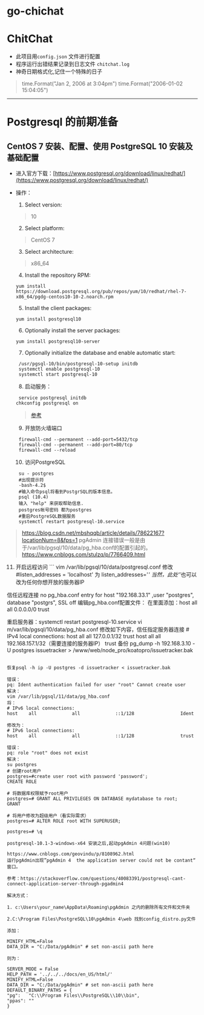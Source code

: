 
# go-chichat

# ChitChat

* 此项目用`config.json` 文件进行配置
* 程序运行出错结果记录到日志文件 `chitchat.log` 
* 神奇日期格式化,记住一个特殊的日子
> time.Format("Jan 2, 2006 at 3:04pm")
> time.Format("2006-01-02 15:04:05")

---

# Postgresql 的前期准备

## CentOS 7 安装、配置、使用 PostgreSQL 10 安装及基础配置
* 进入官方下载：[https://www.postgresql.org/download/linux/redhat/](https://www.postgresql.org/download/linux/redhat/) 
* 操作：
   1. Select version: 
    >10
   2. Select platform: 
   >CentOS 7
   3. Select architecture: 
   >x86_64
   4. Install the repository RPM:
   ```
   yum install https://download.postgresql.org/pub/repos/yum/10/redhat/rhel-7-x86_64/pgdg-centos10-10-2.noarch.rpm
   ```
   5. Install the client packages:
   ```
   yum install postgresql10
   ```
   6. Optionally install the server packages:
   ```
   yum install postgresql10-server
   ```
   7. Optionally initialize the database and enable automatic start:
   ```
    /usr/pgsql-10/bin/postgresql-10-setup initdb
	systemctl enable postgresql-10
	systemctl start postgresql-10
    ```
   8. 启动服务：
    ```
     service postgresql initdb
    chkconfig postgresql on
    ```
    > [参考](https://www.postgresql.org/docs/10/static/tutorial-createdb.html)

   9. 开放防火墙端口
   ```
    firewall-cmd --permanent --add-port=5432/tcp  
    firewall-cmd --permanent --add-port=80/tcp  
    firewall-cmd --reload 
   ``` 

   10. 访问PostgreSQL
   ```
    su - postgres 
    #出现提示符
    -bash-4.2$
    #输入命令psql将看到PostgrSQL的版本信息。
    psql (10.4)
    输入 "help" 来获取帮助信息. 
    postgres帐号密码 都为postgres
    #重启PostgreSQL数据服务
    systemctl restart postgresql-10.service
   ```

> https://blog.csdn.net/mbshqqb/article/details/78622167?locationNum=8&fps=1
> pgAdmin 连接错误一般是由于/var/lib/pgsql/10/data/pg_hba.conf的配置引起的。
> https://www.cnblogs.com/stulzq/p/7766409.html

   11. 开启远程访问
    ```
     vim /var/lib/pgsql/10/data/postgresql.conf
    修改#listen_addresses = 'localhost' 
    为  listen_addresses='*'
    当然，此处‘*’也可以改为任何你想开放的服务器IP

信任远程连接
no pg_hba.conf entry for host "192.168.33.1" ,user "postgres", database "postgrs", SSL off
编辑pg_hba.conf配置文件：
在里面添加：host    all             all             0.0.0.0/0               trust

重启服务器：systemctl restart postgresql-10.service
    vi m/var/lib/pgsql/10/data/pg_hba.conf
    修改如下内容，信任指定服务器连接
    # IPv4 local connections:
    host    all            all      127.0.0.1/32      trust
    host    all            all      192.168.157.1/32（需要连接的服务器IP）  trust
备份
pg_dump -h 192.168.3.10 -U postgres issuetracker >  /www/web/node_pro/koatopro/issuetracker.bak
```

恢复psql -h ip -U postgres -d issuetracker < issuetracker.bak

错误：
pq: Ident authentication failed for user "root" Cannot create user
解决：
vim /var/lib/pgsql/11/data/pg_hba.conf
将：
# IPv6 local connections:
host    all             all             ::1/128                 Ident
                                                                  
修改为：
# IPv6 local connections:
host    all             all             ::1/128                 trust

错误：
pq: role "root" does not exist
解决：
su postgres
# 创建root用户
postgres=#create user root with password 'password';    
CREATE ROLE

# 将数据库权限赋予root用户
postgres=# GRANT ALL PRIVILEGES ON DATABASE mydatabase to root;
GRANT

# 将用户修改为超级用户（看实际需求）
postgres=# ALTER ROLE root WITH SUPERUSER;

postgres=# \q

postgresql-10.1-3-windows-x64 安装之后,起动pgAdmin 4问题(win10)

https://www.cnblogs.com/geovindu/p/8108962.html
运行pgAdmin出现”pgAdmin 4  the application server could not be contant“ 窗口。

参考：https://stackoverflow.com/questions/40083391/postgresql-cant-connect-application-server-through-pgadmin4

解决方式：

1. c:\Users\your_name\AppData\Roaming\pgAdmin 之内的删除所有文件和文件夹

2.C:\Program Files\PostgreSQL\10\pgAdmin 4\web 找到config_distro.py文件

添加：

MINIFY_HTML=False
DATA_DIR = "C:/Data/pgAdmin" # set non-ascii path here

则为：

SERVER_MODE = False
HELP_PATH = '../../../docs/en_US/html/'
MINIFY_HTML=False
DATA_DIR = "C:/Data/pgAdmin" # set non-ascii path here
DEFAULT_BINARY_PATHS = {
"pg":   "C:\\Program Files\\PostgreSQL\\10\\bin",
"ppas": ""
}

